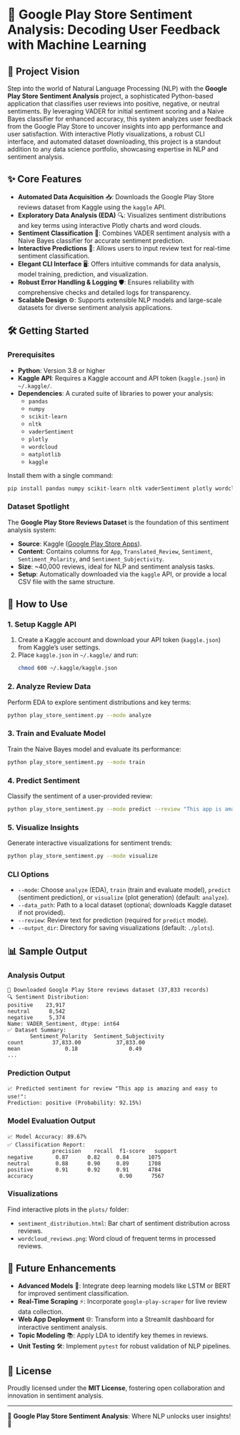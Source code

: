 # 📱 Google Play Store Sentiment Analysis: Decoding User Feedback with Machine Learning

## 🌟 Project Vision
Step into the world of Natural Language Processing (NLP) with the **Google Play Store Sentiment Analysis** project, a sophisticated Python-based application that classifies user reviews into positive, negative, or neutral sentiments. By leveraging VADER for initial sentiment scoring and a Naive Bayes classifier for enhanced accuracy, this system analyzes user feedback from the Google Play Store to uncover insights into app performance and user satisfaction. With interactive Plotly visualizations, a robust CLI interface, and automated dataset downloading, this project is a standout addition to any data science portfolio, showcasing expertise in NLP and sentiment analysis.

## ✨ Core Features
- **Automated Data Acquisition** 📥: Downloads the Google Play Store reviews dataset from Kaggle using the `kaggle` API.
- **Exploratory Data Analysis (EDA)** 🔍: Visualizes sentiment distributions and key terms using interactive Plotly charts and word clouds.
- **Sentiment Classification** 🧠: Combines VADER sentiment analysis with a Naive Bayes classifier for accurate sentiment prediction.
- **Interactive Predictions** 💬: Allows users to input review text for real-time sentiment classification.
- **Elegant CLI Interface** 🖥️: Offers intuitive commands for data analysis, model training, prediction, and visualization.
- **Robust Error Handling & Logging** 🛡️: Ensures reliability with comprehensive checks and detailed logs for transparency.
- **Scalable Design** ⚙️: Supports extensible NLP models and large-scale datasets for diverse sentiment analysis applications.

## 🛠️ Getting Started

### Prerequisites
- **Python**: Version 3.8 or higher
- **Kaggle API**: Requires a Kaggle account and API token (`kaggle.json`) in `~/.kaggle/`.
- **Dependencies**: A curated suite of libraries to power your analysis:
  - `pandas`
  - `numpy`
  - `scikit-learn`
  - `nltk`
  - `vaderSentiment`
  - `plotly`
  - `wordcloud`
  - `matplotlib`
  - `kaggle`

Install them with a single command:
```bash
pip install pandas numpy scikit-learn nltk vaderSentiment plotly wordcloud matplotlib kaggle
```

### Dataset Spotlight
The **Google Play Store Reviews Dataset** is the foundation of this sentiment analysis system:
- **Source**: Kaggle ([Google Play Store Apps](https://www.kaggle.com/datasets/lava18/google-play-store-apps)).
- **Content**: Contains columns for `App`, `Translated_Review`, `Sentiment`, `Sentiment_Polarity`, and `Sentiment_Subjectivity`.
- **Size**: ~40,000 reviews, ideal for NLP and sentiment analysis tasks.
- **Setup**: Automatically downloaded via the `kaggle` API, or provide a local CSV file with the same structure.

## 🎉 How to Use

### 1. Setup Kaggle API
1. Create a Kaggle account and download your API token (`kaggle.json`) from Kaggle’s user settings.
2. Place `kaggle.json` in `~/.kaggle/` and run:
   ```bash
   chmod 600 ~/.kaggle/kaggle.json
   ```

### 2. Analyze Review Data
Perform EDA to explore sentiment distributions and key terms:
```bash
python play_store_sentiment.py --mode analyze
```

### 3. Train and Evaluate Model
Train the Naive Bayes model and evaluate its performance:
```bash
python play_store_sentiment.py --mode train
```

### 4. Predict Sentiment
Classify the sentiment of a user-provided review:
```bash
python play_store_sentiment.py --mode predict --review "This app is amazing and easy to use!"
```

### 5. Visualize Insights
Generate interactive visualizations for sentiment trends:
```bash
python play_store_sentiment.py --mode visualize
```

### CLI Options
- `--mode`: Choose `analyze` (EDA), `train` (train and evaluate model), `predict` (sentiment prediction), or `visualize` (plot generation) (default: `analyze`).
- `--data_path`: Path to a local dataset (optional; downloads Kaggle dataset if not provided).
- `--review`: Review text for prediction (required for `predict` mode).
- `--output_dir`: Directory for saving visualizations (default: `./plots`).

## 📊 Sample Output

### Analysis Output
```
🌟 Downloaded Google Play Store reviews dataset (37,833 records)
🔍 Sentiment Distribution:
positive    23,917
neutral      8,542
negative     5,374
Name: VADER_Sentiment, dtype: int64
✅ Dataset Summary:
       Sentiment_Polarity  Sentiment_Subjectivity
count         37,833.00           37,833.00
mean              0.18                0.49
...
```

### Prediction Output
```
📈 Predicted sentiment for review "This app is amazing and easy to use!":
Prediction: positive (Probability: 92.15%)
```

### Model Evaluation Output
```
📈 Model Accuracy: 89.67%
✅ Classification Report:
              precision    recall  f1-score   support
negative       0.87      0.82     0.84      1075
neutral        0.88      0.90     0.89      1708
positive       0.91      0.92     0.91      4784
accuracy                           0.90      7567
```

### Visualizations
Find interactive plots in the `plots/` folder:
- `sentiment_distribution.html`: Bar chart of sentiment distribution across reviews.
- `wordcloud_reviews.png`: Word cloud of frequent terms in processed reviews.

## 🌈 Future Enhancements
- **Advanced Models** 🚀: Integrate deep learning models like LSTM or BERT for improved sentiment classification.
- **Real-Time Scraping** ⚡: Incorporate `google-play-scraper` for live review data collection.
- **Web App Deployment** 🌐: Transform into a Streamlit dashboard for interactive sentiment analysis.
- **Topic Modeling** 📚: Apply LDA to identify key themes in reviews.
- **Unit Testing** 🛠️: Implement `pytest` for robust validation of NLP pipelines.

## 📜 License
Proudly licensed under the **MIT License**, fostering open collaboration and innovation in sentiment analysis.

---

🌟 **Google Play Store Sentiment Analysis**: Where NLP unlocks user insights! 🌟